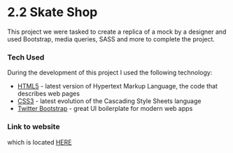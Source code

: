 # 2.2 Skate Shop

This project we were tasked to create a replica of a mock by a designer and used Bootstrap, media queries, SASS and more to complete the project.



### Tech Used

During the development of this project I used the following technology:


* [HTML5] - latest version of Hypertext Markup Language, the code that describes web pages
* [CSS3] - latest evolution of the Cascading Style Sheets language
* [Twitter Bootstrap] - great UI boilerplate for modern web apps




### Link to website
which is located [HERE]




   [HTML5]: <https://developer.mozilla.org/en-US/docs/Web/Guide/HTML/HTML5>
   [CSS3]: <https://developer.mozilla.org/en-US/docs/Web/CSS/CSS3>
   [Twitter Bootstrap]: <http://twitter.github.com/bootstrap/>
   [HERE]: <https://frazierr2.github.io/2.2-skate-shop/>
